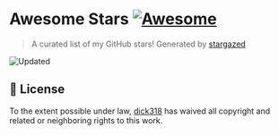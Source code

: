 # Awesome Stars [![Awesome](https://cdn.rawgit.com/sindresorhus/awesome/d7305f38d29fed78fa85652e3a63e154dd8e8829/media/badge.svg)](https://github.com/sindresorhus/awesome)

> A curated list of my GitHub stars! Generated by [stargazed](https://github.com/abhijithvijayan/stargazed)

![Updated](https://img.shields.io/badge/Updated-30--10--2025-blue.svg)


## 📝 License

To the extent possible under law, [dick318](https://github.com/dick318) has waived all copyright and related or neighboring rights to this work.

